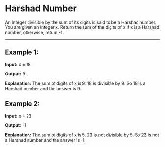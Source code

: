 # Harshad Number

An integer divisible by the sum of its digits is said to be a Harshad number. You are given an integer x. Return the sum of the digits of x if x is a Harshad number, otherwise, return -1.

--- 

## Example 1:

**Input:** x = 18

**Output:** 9

**Explanation:** The sum of digits of x is 9. 18 is divisible by 9. So 18 is a Harshad number and the answer is 9.


## Example 2:

**Input:** x = 23

**Output:** -1

**Explanation:** The sum of digits of x is 5. 23 is not divisible by 5. So 23 is not a Harshad number and the answer is -1.